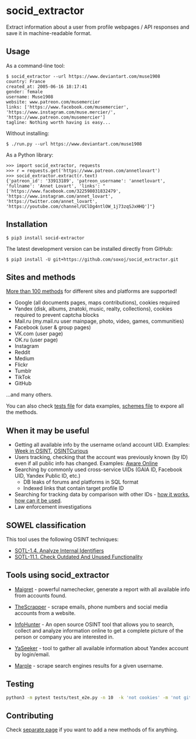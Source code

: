 # socid_extractor

Extract information about a user from profile webpages / API responses and save it in machine-readable format.

## Usage

As a command-line tool:
```
$ socid_extractor --url https://www.deviantart.com/muse1908
country: France
created_at: 2005-06-16 18:17:41
gender: female
username: Muse1908
website: www.patreon.com/musemercier
links: ['https://www.facebook.com/musemercier', 'https://www.instagram.com/muse.mercier/', 'https://www.patreon.com/musemercier']
tagline: Nothing worth having is easy...
```

Without installing: 
```
$ ./run.py --url https://www.deviantart.com/muse1908
```

As a Python library:
```
>>> import socid_extractor, requests
>>> r = requests.get('https://www.patreon.com/annetlovart')
>>> socid_extractor.extract(r.text)
{'patreon_id': '33913189', 'patreon_username': 'annetlovart', 'fullname': 'Annet Lovart', 'links': "['https://www.facebook.com/322598031832479', 'https://www.instagram.com/annet_lovart', 'https://twitter.com/annet_lovart', 'https://youtube.com/channel/UClDg4ntlOW_1j73zqSJxHHQ']"}
```

## Installation

    $ pip3 install socid-extractor

The latest development version can be installed directly from GitHub:

    $ pip3 install -U git+https://github.com/soxoj/socid_extractor.git

## Sites and methods

[More than 100 methods](https://github.com/soxoj/socid-extractor/blob/master/METHODS.md) for different sites and platforms are supported!

- Google (all documents pages, maps contributions), cookies required
- Yandex (disk, albums, znatoki, music, realty, collections), cookies required to prevent captcha blocks
- Mail.ru (my.mail.ru user mainpage, photo, video, games, communities)
- Facebook (user & group pages)
- VK.com (user page)
- OK.ru (user page)
- Instagram
- Reddit
- Medium
- Flickr
- Tumblr
- TikTok
- GitHub

...and many others.

You can also check [tests file](https://github.com/soxoj/socid-extractor/blob/master/tests/test_e2e.py) for data examples, [schemes file](https://github.com/soxoj/socid-extractor/blob/master/socid_extractor/schemes.py) to expore all the methods.

## When it may be useful

- Getting all available info by the username or/and account UID. Examples: [Week in OSINT](https://medium.com/week-in-osint/getting-a-grasp-on-googleids-77a8ab707e43), [OSINTCurious](https://osintcurio.us/2019/10/01/searching-instagram-part-2/)
- Users tracking, checking that the account was previously known (by ID) even if all public info has changed. Examples: [Aware Online](https://www.aware-online.com/en/importance-of-user-ids-in-social-media-investigations/)
- Searching by commonly used cross-service UIDs (GAIA ID, Facebook UID, Yandex Public ID, etc.)
  - DB leaks of forums and platforms in SQL format
  - Indexed links that contain target profile ID
- Searching for tracking data by comparison with other IDs - [how it works](https://www.eff.org/wp/behind-the-one-way-mirror), [how can it be used](https://www.nytimes.com/interactive/2019/12/19/opinion/location-tracking-cell-phone.html).
- Law enforcement investigations

## SOWEL classification

This tool uses the following OSINT techniques:
- [SOTL-1.4. Analyze Internal Identifiers](https://sowel.soxoj.com/internal-identifiers)
- [SOTL-11.1. Check Outdated And Unused Functionality](https://sowel.soxoj.com/outdated-unused-functionality)


## Tools using socid_extractor

- [Maigret](https://github.com/soxoj/maigret) - powerful namechecker, generate a report with all available info from accounts found.

- [TheScrapper](https://github.com/champmq/TheScrapper) - scrape emails, phone numbers and social media accounts from a website.

- [InfoHunter](https://github.com/sweetnight19/InfoHunter) - An open source OSINT tool that allows you to search, collect and analyze information online to get a complete picture of the person or company you are interested in.

- [YaSeeker](https://github.com/HowToFind-bot/YaSeeker) - tool to gather all available information about Yandex account by login/email.

- [Marple](https://github.com/soxoj/marple) - scrape search engines results for a given username.

## Testing

```sh
python3 -m pytest tests/test_e2e.py -n 10  -k 'not cookies' -m 'not github_failed and not rate_limited'
```

## Contributing

Check [separate page](https://github.com/soxoj/socid-extractor/blob/master/CONTRIBUTING.md) if you want to add a new methods of fix anything.
